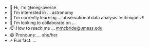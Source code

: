 - 👋 Hi, I’m @meg-averse
- 👀 I’m interested in ... astronomy
- 🌱 I’m currently learning ... observational data analysis techniques !!
- 💞️ I’m looking to collaborate on ... 
- 📫 How to reach me ... mmcbride@umass.edu
- 😄 Pronouns: ... she/her
- ⚡ Fun fact: ... 

<!---
meg-averse/meg-averse is a ✨ special ✨ repository because its `README.md` (this file) appears on your GitHub profile.
You can click the Preview link to take a look at your changes.
--->
